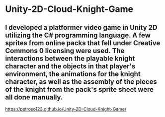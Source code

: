 # Unity-2D-Cloud-Knight-Game
I developed a platformer video game in Unity 2D utilizing the C# programming language. A few sprites from online packs that fell under Creative Commons 0 licensing were used. The interactions between the playable knight character and the objects in that player's environment, the animations for the knight character, as well as the assembly of the pieces of the knight from the pack's sprite sheet were all done manually. 
--------------------------------------------------------------------------------------------------------------------
https://petroso123.github.io/Unity-2D-Cloud-Knight-Game/
